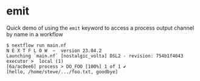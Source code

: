 # emit

Quick demo of using the `emit` keyword to access a process output channel by name in a workflow

```
$ nextflow run main.nf
N E X T F L O W  ~  version 23.04.2
Launching `main.nf` [nostalgic_volta] DSL2 - revision: 754b1f4043
executor >  local (1)
[6a/ac0ee6] process > DO_FOO [100%] 1 of 1 ✔
[hello, /home/steve/.../foo.txt, goodbye]

```

